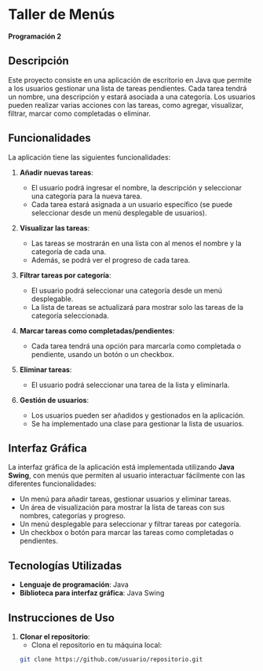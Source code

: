 # Taller de Menús
**Programación 2**

## Descripción
Este proyecto consiste en una aplicación de escritorio en Java que permite a los usuarios gestionar una lista de tareas pendientes. Cada tarea tendrá un nombre, una descripción y estará asociada a una categoría. Los usuarios pueden realizar varias acciones con las tareas, como agregar, visualizar, filtrar, marcar como completadas o eliminar.

## Funcionalidades
La aplicación tiene las siguientes funcionalidades:

1. **Añadir nuevas tareas**:
   - El usuario podrá ingresar el nombre, la descripción y seleccionar una categoría para la nueva tarea.
   - Cada tarea estará asignada a un usuario específico (se puede seleccionar desde un menú desplegable de usuarios).

2. **Visualizar las tareas**:
   - Las tareas se mostrarán en una lista con al menos el nombre y la categoría de cada una.
   - Además, se podrá ver el progreso de cada tarea.

3. **Filtrar tareas por categoría**:
   - El usuario podrá seleccionar una categoría desde un menú desplegable.
   - La lista de tareas se actualizará para mostrar solo las tareas de la categoría seleccionada.

4. **Marcar tareas como completadas/pendientes**:
   - Cada tarea tendrá una opción para marcarla como completada o pendiente, usando un botón o un checkbox.

5. **Eliminar tareas**:
   - El usuario podrá seleccionar una tarea de la lista y eliminarla.

6. **Gestión de usuarios**:
   - Los usuarios pueden ser añadidos y gestionados en la aplicación. 
   - Se ha implementado una clase para gestionar la lista de usuarios.

## Interfaz Gráfica
La interfaz gráfica de la aplicación está implementada utilizando **Java Swing**, con menús que permiten al usuario interactuar fácilmente con las diferentes funcionalidades:

- Un menú para añadir tareas, gestionar usuarios y eliminar tareas.
- Un área de visualización para mostrar la lista de tareas con sus nombres, categorías y progreso.
- Un menú desplegable para seleccionar y filtrar tareas por categoría.
- Un checkbox o botón para marcar las tareas como completadas o pendientes.

## Tecnologías Utilizadas
- **Lenguaje de programación**: Java
- **Biblioteca para interfaz gráfica**: Java Swing

## Instrucciones de Uso
1. **Clonar el repositorio**:
   - Clona el repositorio en tu máquina local:
   ```bash
   git clone https://github.com/usuario/repositorio.git
